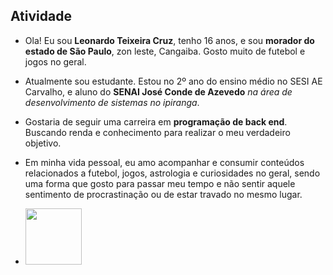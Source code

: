 
## Atividade 


 - Ola! Eu sou **Leonardo Teixeira Cruz**, tenho 16 anos, e sou **morador do estado de São Paulo**, zon leste, Cangaiba. Gosto muito de futebol e jogos no geral.
    
- Atualmente sou estudante. Estou no 2º ano do ensino médio no SESI AE Carvalho, e aluno do **SENAI José Conde de Azevedo** *na área de desenvolvimento de sistemas no ipiranga*.

- Gostaria de seguir uma carreira em **programação de back end**. Buscando renda e conhecimento para realizar o meu verdadeiro objetivo.

 - Em minha vida pessoal, eu amo acompanhar e consumir conteúdos relacionados a futebol, jogos, astrologia e curiosidades  no geral, sendo uma forma que gosto para passar meu tempo e não sentir aquele sentimento de procrastinação ou de estar travado no mesmo lugar.


 - <img src="https://encrypted-tbn0.gstatic.com/images?q=tbn:ANd9GcSk1RTX96n8u7YBq9x3s5iBxkjmWTBllSXAXQ&s" width = "90">




  

 

 



 

